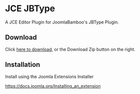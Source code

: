 # JCE JBType
A JCE Editor Plugin for JoomlaBamboo's JBType Plugin.

## Download
Click [here to download](https://github.com/widgetfactory/jce-editor-jbtype/archive/master.zip), or the Download Zip button on the right.

## Installation
Install using the Joomla Extensions Installer

https://docs.joomla.org/Installing_an_extension
